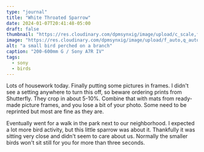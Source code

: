 ```yaml
---
type: "journal"
title: "White Throated Sparrow"
date: 2024-01-07T20:41:48-05:00
draft: false
thumbnail: "https://res.cloudinary.com/dpmsynxig/image/upload/c_scale,f_auto,q_auto:good,w_740/v1704678830/2024%20Posts/2024-01-07_white-throated-sparrow/2024-01-07_sony-a7riii-3.jpg"
image: "https://res.cloudinary.com/dpmsynxig/image/upload/f_auto,q_auto:good/v1704678830/2024%20Posts/2024-01-07_white-throated-sparrow/2024-01-07_sony-a7riii-3.jpg"
alt: "a small bird perched on a branch"
caption: "200-600mm G / Sony A7R IV"
tags:
  - sony
  - birds
---
```


Lots of housework today. Finally putting some pictures in frames. I didn't see a setting anywhere to turn this off, so beware ordering prints from Shutterfly. They crop in about 5-10%. Combine that with mats from ready-made picture frames, and you lose a bit of your photo. Some need to be reprinted but most are fine as they are.

Eventually went for a walk in the park next to our neighborhood. I expected a lot more bird activity, but this little sparrow was about it. Thankfully it was sitting very close and didn't seem to care about us. Normally the smaller birds won't sit still for you for more than three seconds.
